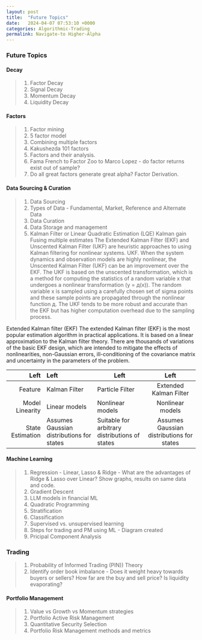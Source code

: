 ```yaml
---
layout: post
title:  "Future Topics"
date:   2024-04-07 07:53:10 +0000
categories: Algorithmic-Trading
permalink: Navigate-to Higher-Alpha
---
```

### Future Topics

#### Decay
> 1. Factor Decay
> 2. Signal Decay
> 3. Momentum Decay
> 4. Liquidity Decay

#### Factors
> 1. Factor mining
> 2. 5 factor model
> 3. Combining multiple factors
> 4. Kakushezda 101 factors
> 5. Factors and their analysis.
> 6. Fama French to Factor Zoo to Marco Lopez - do factor returns exist out of sample?
> 7. Do all great factors generate great alpha? Factor Derivation.

#### Data Sourcing & Curation
> 1. Data Sourcing
> 2. Types of Data - Fundamental, Market, Reference and Alternate Data
> 3. Data Curation
> 4. Data Storage and management
> 5. Kalman Filter or Linear Quadratic Estimation (LQE)
Kalman gain
Fusing multiple estimates
The Extended Kalman Filter (EKF) and Unscented Kalman Filter (UKF) are heuristic approaches to using Kalman filtering for nonlinear systems.
UKF. When the system dynamics and observation models are highly nonlinear, the Unscented Kalman Filter (UKF) can be an improvement over the EKF. The UKF is based on the unscented transformation, which is a method for computing the statistics of a random variable x that undergoes a nonlinear transformation (y = д(x)). The random variable x is sampled using a carefully chosen set of sigma points and these sample points are propagated through the nonlinear function д. The UKF tends to be more robust and accurate than the EKF but has higher computation overhead due to the sampling process.

Extended Kalman filter (EKF)
The extended Kalman filter (EKF) is the most popular estimation algorithm in practical applications. It is based on a linear approximation to the Kalman filter theory. There are thousands of variations of the basic EKF design, which are intended to mitigate the effects of nonlinearities, non-Gaussian errors, ill-conditioning of the covariance matrix and uncertainty in the parameters of the problem.

| Left | Left | Left | Left |
|-------:|:------|-----------|:---------:|
| Feature | Kalman Filter | Particle Filter| Extended Kalman Filter |
| Model Linearity | Linear models | Nonlinear models | Nonlinear models |
| State Estimation | Assumes Gaussian distributions for states | Suitable for arbitrary distributions of states | Assumes Gaussian distributions for states |


#### Machine Learning
> 1. Regression - Linear, Lasso & Ridge - What are the advantages of Ridge & Lasso over Linear? Show graphs, results on same data and code.
> 2. Gradient Descent
> 3. LLM models in financial ML
> 4. Quadratic Programming
> 5. Stratification
> 6. Classification
> 7. Supervised vs. unsupervised learning
> 8. Steps for trading and PM using ML - Diagram created
> 9. Pricipal Component Analysis


### Trading
> 1. Probability of Informed Trading (PIN)) Theory
> 2. Identify order book imbalance - Does it weight heavy towards buyers or sellers? How far are the buy and sell price? Is liquidity evaporating?

#### Portfolio Management
> 1. Value vs Growth vs Momentum strategies
> 2. Portfolio Active Risk Management
> 3. Quantitative Security Selection
> 4. Portfolio Risk Management methods and metrics
